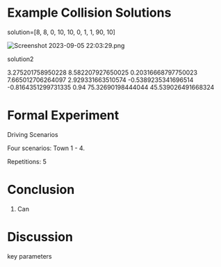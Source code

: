 # Example Collision Solutions

solution=[8, 8, 0, 10, 10, 0, 1, 1, 90, 10]

![Screenshot 2023-09-05 22:03:29.png](..%2F..%2F..%2F..%2FPictures%2FScreenshot%202023-09-05%2022%3A03%3A29.png)

solution2

3.275201758950228 8.582207927650025 0.20316668797750023 7.665012706264097 2.929331663510574 -0.5389235341696514 -0.8164351299731335 0.94 75.32690198444044 45.539026491668324


# Formal Experiment

Driving Scenarios

Four scenarios: Town 1 - 4.

Repetitions: 5



# Conclusion

1. Can


# Discussion

key parameters